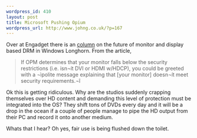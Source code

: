 ```yaml
--- 
wordpress_id: 410
layout: post
title: Microsoft Pushing Opium
wordpress_url: http://www.johng.co.uk/?p=167
---
```

Over at Engadget there is an <a href="http://www.engadget.com/entry/1234000143050582/">column</a> on the future of monitor and display based DRM in Windows Longhorn. From the article,

<blockquote>If OPM determines that your monitor falls below the security restrictions (i.e. isn¬ít DVI or HDMI w/HDCP), you could be greeted with a ¬ìpolite message explaining that [your monitor] doesn¬ít meet security requirements.¬î</blockquote>

Ok this is getting ridiculous. Why are the studios suddenly crapping themselves over HD content and demanding this level of protection must be integrated into the OS? They shift tons of DVDs every day and it will be a drop in the ocean if a couple of people manage to pipe the HD output from their PC and record it onto another medium.

Whats that I hear? Oh yes, fair use is being flushed down the toilet.
